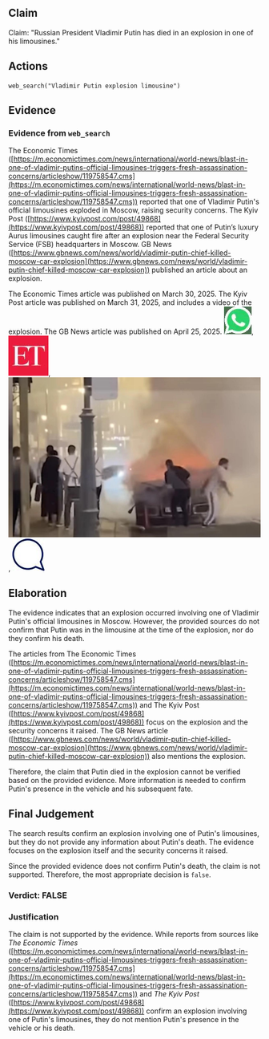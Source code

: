 ## Claim
Claim: "Russian President Vladimir Putin has died in an explosion in one of his limousines."

## Actions
```
web_search("Vladimir Putin explosion limousine")
```

## Evidence
### Evidence from `web_search`
The Economic Times ([https://m.economictimes.com/news/international/world-news/blast-in-one-of-vladimir-putins-official-limousines-triggers-fresh-assassination-concerns/articleshow/119758547.cms](https://m.economictimes.com/news/international/world-news/blast-in-one-of-vladimir-putins-official-limousines-triggers-fresh-assassination-concerns/articleshow/119758547.cms)) reported that one of Vladimir Putin's official limousines exploded in Moscow, raising security concerns. The Kyiv Post ([https://www.kyivpost.com/post/49868](https://www.kyivpost.com/post/49868)) reported that one of Putin’s luxury Aurus limousines caught fire after an explosion near the Federal Security Service (FSB) headquarters in Moscow. GB News ([https://www.gbnews.com/news/world/vladimir-putin-chief-killed-moscow-car-explosion](https://www.gbnews.com/news/world/vladimir-putin-chief-killed-moscow-car-explosion)) published an article about an explosion.

The Economic Times article was published on March 30, 2025. The Kyiv Post article was published on March 31, 2025, and includes a video of the explosion. The GB News article was published on April 25, 2025. ![image 2406](media/2025-08-07_20-33-1754598832-900310.jpg), ![image 2407](media/2025-08-07_20-33-1754598833-292981.jpg), ![image 2434](media/2025-08-07_20-34-1754598849-472510.jpg), ![image 2446](media/2025-08-07_20-34-1754598861-635939.jpg)


## Elaboration
The evidence indicates that an explosion occurred involving one of Vladimir Putin's official limousines in Moscow. However, the provided sources do not confirm that Putin was in the limousine at the time of the explosion, nor do they confirm his death.

The articles from The Economic Times ([https://m.economictimes.com/news/international/world-news/blast-in-one-of-vladimir-putins-official-limousines-triggers-fresh-assassination-concerns/articleshow/119758547.cms](https://m.economictimes.com/news/international/world-news/blast-in-one-of-vladimir-putins-official-limousines-triggers-fresh-assassination-concerns/articleshow/119758547.cms)) and The Kyiv Post ([https://www.kyivpost.com/post/49868](https://www.kyivpost.com/post/49868)) focus on the explosion and the security concerns it raised. The GB News article ([https://www.gbnews.com/news/world/vladimir-putin-chief-killed-moscow-car-explosion](https://www.gbnews.com/news/world/vladimir-putin-chief-killed-moscow-car-explosion)) also mentions the explosion.

Therefore, the claim that Putin died in the explosion cannot be verified based on the provided evidence. More information is needed to confirm Putin's presence in the vehicle and his subsequent fate.


## Final Judgement
The search results confirm an explosion involving one of Putin's limousines, but they do not provide any information about Putin's death. The evidence focuses on the explosion itself and the security concerns it raised.

Since the provided evidence does not confirm Putin's death, the claim is not supported. Therefore, the most appropriate decision is `false`.


### Verdict: FALSE

### Justification
The claim is not supported by the evidence. While reports from sources like *The Economic Times* ([https://m.economictimes.com/news/international/world-news/blast-in-one-of-vladimir-putins-official-limousines-triggers-fresh-assassination-concerns/articleshow/119758547.cms](https://m.economictimes.com/news/international/world-news/blast-in-one-of-vladimir-putins-official-limousines-triggers-fresh-assassination-concerns/articleshow/119758547.cms)) and *The Kyiv Post* ([https://www.kyivpost.com/post/49868](https://www.kyivpost.com/post/49868)) confirm an explosion involving one of Putin's limousines, they do not mention Putin's presence in the vehicle or his death.
